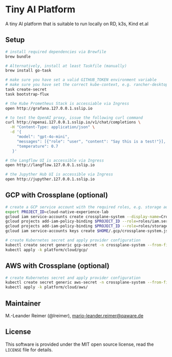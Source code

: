 # Tiny AI Platform

A tiny AI platform that is suitable to run locally on RD, k3s, Kind et.al

## Setup

```bash
# install required dependencies via Brewfile
brew bundle

# Alternatively, install at least Taskfile (manually)
brew install go-task

# make sure you have set a valid GITHUB_TOKEN environment variable
# make sure you have set the correct kube-context, e.g. rancher-desktop
task create-secret
task bootstrap-flux

# the Kube Prometheus Stack is accessiable via Ingress
open http://grafana.127.0.0.1.sslip.io

# to test the OpenAI proxy, issue the following curl command
curl http://openai.127.0.0.1.sslip.io/v1/chat/completions \
  -H "Content-Type: application/json" \
  -d '{
     "model": "gpt-4o-mini",
     "messages": [{"role": "user", "content": "Say this is a test!"}],
     "temperature": 0.7
   }'

# the Langflow UI is accessible via Ingress
open http://langflow.127.0.0.1.sslip.io 

# the Jupyther Hub UI is accessible via Ingress
open http://jupyther.127.0.0.1.sslip.io 
```

## GCP with Crossplane (optional)

```bash
# create a GCP service account with the required roles, e.g. storage admin
export PROJECT_ID=cloud-native-experience-lab
gcloud iam service-accounts create crossplane-system --display-name=Crossplane
gcloud projects add-iam-policy-binding $PROJECT_ID --role=roles/iam.serviceAccountUser --member serviceAccount:crossplane-system@$PROJECT_ID.iam.gserviceaccount.com
gcloud projects add-iam-policy-binding $PROJECT_ID --role=roles/storage.admin --member serviceAccount:crossplane-system@$PROJECT_ID.iam.gserviceaccount.com
gcloud iam service-accounts keys create $HOME/.gcp/crossplane-system.json --iam-account crossplane-system@$PROJECT_ID.iam.gserviceaccount.com

# create Kubernetes secret and apply provider configuration
kubectl create secret generic gcp-secret -n crossplane-system --from-file=credentials=${HOME}/.gcp/crossplane-system.json
kubectl apply -k platform/cloud/gcp/
```

## AWS with Crossplane (optional)

```bash
# create Kubernetes secret and apply provider configuration
kubectl create secret generic aws-secret -n crossplane-system --from-file=credentials=${HOME}/.aws/credentials
kubectl apply -k platform/cloud/aws/
```

## Maintainer

M.-Leander Reimer (@lreimer), <mario-leander.reimer@qaware.de>

## License

This software is provided under the MIT open source license, read the `LICENSE`
file for details.
